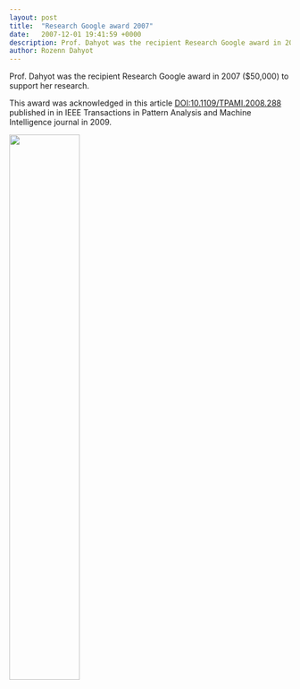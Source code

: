 ```yaml
---
layout: post
title:  "Research Google award 2007"
date:   2007-12-01 19:41:59 +0000
description: Prof. Dahyot was the recipient Research Google award in 2007 ($50,000) to support her research.
author: Rozenn Dahyot
---
```



Prof. Dahyot was the recipient Research Google award in 2007 ($50,000) to support her research.

This award was acknowledged in this  article  <a href="http://dx.doi.org/10.1109/TPAMI.2008.288">DOI:10.1109/TPAMI.2008.288</a> published in in IEEE Transactions in Pattern Analysis and Machine Intelligence journal in 2009.

<img src="{{ site.baseurl }}/assets/award.jpg" width="50%">
